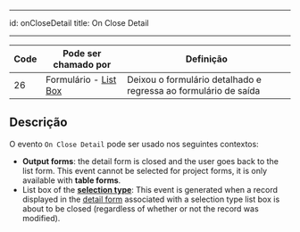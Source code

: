 - - -
id: onCloseDetail title: On Close Detail
- - -

| Code | Pode ser chamado por                                     | Definição                                                       |
| ---- | -------------------------------------------------------- | --------------------------------------------------------------- |
| 26   | Formulário - [List Box](FormObjects/listbox_overview.md) | Deixou o formulário detalhado e regressa ao formulário de saída |


## Descrição

O evento `On Close Detail` pode ser usado nos seguintes contextos:

- **Output forms**: the detail form is closed and the user goes back to the list form. This event cannot be selected for project forms, it is only available with **table forms**.
- List box of the [**selection type**](FormObjects/listbox_overview.md#selection-list-boxes): This event is generated when a record displayed in the [detail form](FormObjects/properties_ListBox.md#detail-form-name) associated with a selection type list box is about to be closed (regardless of whether or not the record was modified).

